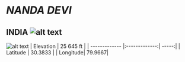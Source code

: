 # *NANDA DEVI*
## INDIA ![alt text](https://cdn3.iconfinder.com/data/icons/flat-icons-web/40/Location-128.png "Location Pointer")
![alt text](https://www.alpineascents.com/wp-content/uploads/2016/07/nanda-devi1.jpg "Image of Nanda Devi mountain peak")
| Elevation       | 25 645 ft   |
| ------------- |:-------------:| -----:|
| Latitude   | 30.3833 |
| Longitude| 79.9667|
